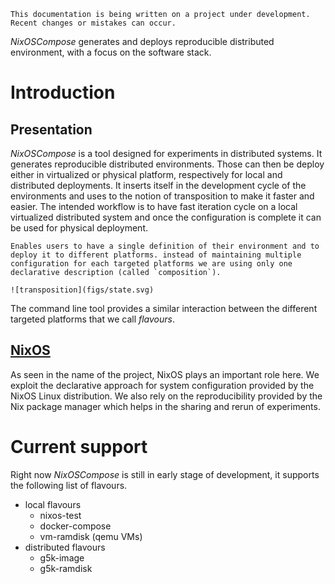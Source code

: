 
```admonish warning
This documentation is being written on a project under development. Recent changes or mistakes can occur.
```

*NixOSCompose* generates and deploys reproducible distributed environment, with a focus on the software stack.

<!-- build and deploy config and software stack on different target platform with a focus on reproducibility -->
<!-- parler environment + configuration (service, ssh key, ) ; deployable on different target platforms -->
# Introduction

## Presentation

*NixOSCompose* is a tool designed for experiments in distributed systems. It generates reproducible distributed environments. Those can then be deploy either in virtualized or physical platform, respectively for local and distributed deployments. It inserts itself in the development cycle of the environments and uses to the notion of transposition to make it faster and easier. The intended workflow is to have fast iteration cycle on a local virtualized distributed system and once the configuration is complete it can be used for physical deployment.

```admonish abstract title="Transposition"
Enables users to have a single definition of their environment and to deploy it to different platforms. instead of maintaining multiple configuration for each targeted platforms we are using only one declarative description (called `composition`).

![transposition](figs/state.svg)

```

The command line tool provides a similar interaction between the different targeted platforms that we call *flavours*.

## [NixOS](https://www.nixos.org)

As seen in the name of the project, NixOS plays an important role here. We exploit the declarative approach for system configuration provided by the NixOS Linux distribution. We also rely on the reproducibility provided by the Nix package manager which helps in the sharing and rerun of experiments.

# Current support

Right now *NixOSCompose* is still in early stage of development, it supports the following list of flavours.

- local flavours
    - nixos-test
    - docker-compose
    - vm-ramdisk (qemu VMs)
- distributed flavours
    - g5k-image
    - g5k-ramdisk